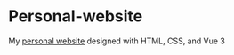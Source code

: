 # Personal-website

My [personal website](https://ethantpainter.com) designed with HTML, CSS, and Vue 3
